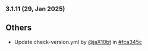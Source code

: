 ### 3.1.11 (29, Jan 2025)
## Others
- Update check-version.yml by [<u>@jaX10bt</u>](https://www.github.com/jaX10bt) in [#fca345c](https://github.com/buerokratt/XTR/commit/fca345c)
